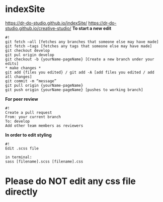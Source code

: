 # indexSite
https://dr-do-studio.github.io/indexSite/
https://dr-do-studio.github.io/creative-studio/
**To start a new edit**
```
#!
git fetch —all [fetches any branches that someone else may have made]
git fetch —tags [fetches any tags that someone else may have made]
git checkout develop
git pul origin develop
git checkout -b {yourName-pageName} [Create a new branch under your edits]
* make changes *
git add {files you edited} / git add -A [add files you edited / add all changes]
git commit -m “message”
git pull origin {yourName-pageName}
git push origin {yourName-pageName} [pushes to working branch]
```

**For peer review**
```
#!
Create a pull request
From: your current branch
To: develop
Add other team members as reviewers
```


**In order to edit styling**
```
#!
Edit .scss file

in terminal:
sass [filename].scss [filename].css
```
# Please do NOT edit any css file directly
